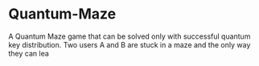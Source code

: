 # Quantum-Maze
A Quantum Maze game that can be solved only with successful quantum key distribution.
Two users A and B are stuck in a maze and the only way they can lea

